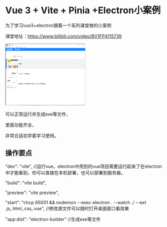 # Vue 3 + Vite + Pinia +Electron小案例

为了学习vue3+electron跟着一个系列课堂做的小案例

课堂地址：https://www.bilibili.com/video/BV1FP4115739

<img src="./public/a.png" width="50%" height="50%" />

可以正常运行并生成exe等文件，

里面功能齐全，

非常合适初学着学习使用。


## 操作要点

"dev": "vite", //运行vue，electron中用到的vue项目需要运行起来了在electron中才能看到，你可以直接在本机部署，也可以部署到服务器。

"build": "vite build",

"preview": "vite preview",

"start": "chcp 65001 && nodemon --exec  electron . --watch ./ --ext .js,.html,.css,.vue",   //修改源文件可以随时打开桌面窗口看效果

"app:dist": "electron-builder"  //生成exe等文件